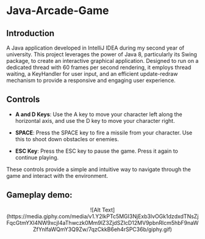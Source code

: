 # Java-Arcade-Game

## Introduction 

A Java application developed in IntelliJ IDEA during my second year of university. This project leverages the power of Java 8, particularly its Swing package, to create an interactive graphical application. Designed to run on a dedicated thread with 60 frames per second rendering, it employs thread waiting, a KeyHandler for user input, and an efficient update-redraw mechanism to provide a responsive and engaging user experience.

## Controls

- **A and D Keys**: Use the A key to move your character left along the horizontal axis, and use the D key to move your character right.

- **SPACE**: Press the SPACE key to fire a missile from your character. Use this to shoot down obstacles or enemies.

- **ESC Key**: Press the ESC key to pause the game. Press it again to continue playing.

These controls provide a simple and intuitive way to navigate through the game and interact with the environment. 

## Gameplay demo:
<p align="center">
  ![Alt Text](https://media.giphy.com/media/v1.Y2lkPTc5MGI3NjExb3lvOGk1dzdxdTNsZjFqcGtmYXI4NW9xcjI4aThwczk0Mm9lZ3ZjdSZlcD12MV9pbnRlcm5hbF9naWZfYnlfaWQmY3Q9Zw/7qzCkkB6eh4rSPC36b/giphy.gif)
</p>

